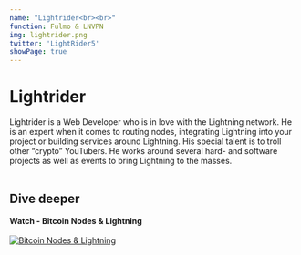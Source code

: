 ```yaml
---
name: "Lightrider<br><br>"
function: Fulmo & LNVPN
img: lightrider.png
twitter: 'LightRider5'
showPage: true
---
```


# Lightrider
 
Lightrider is a Web Developer who is in love with the Lightning network. He is an expert when it comes to routing nodes, integrating Lightning into your project or building services around Lightning. His special talent is to troll other “crypto” YouTubers. He works around several hard- and software projects as well as events to bring Lightning to the masses.
<br><br>

## Dive deeper


<div class="grid grid-cols-2 gap-5">
<div class="p-3 my-2">

**Watch - Bitcoin Nodes & Lightning**  <br><br>
[![Bitcoin Nodes & Lightning](/content/lightrider2.png)](https://www.youtube.com/watch?v=nmZoomvktus/)
</div>

</div>

<br>




